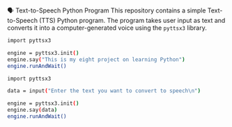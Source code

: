 🗣️ Text-to-Speech Python Program
This repository contains a simple Text-to-Speech (TTS) Python program.
The program takes user input as text and converts it into a computer-generated voice using the `pyttsx3` library.





```bash
import pyttsx3

engine = pyttsx3.init()
engine.say("This is my eight project on learning Python")
engine.runAndWait()
```



```bash
import pyttsx3

data = input("Enter the text you want to convert to speech\n")

engine = pyttsx3.init()
engine.say(data)
engine.runAndWait()
```
